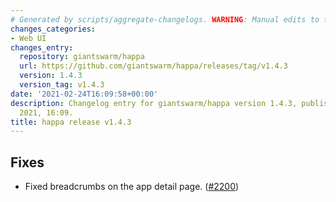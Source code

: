 ```yaml
---
# Generated by scripts/aggregate-changelogs. WARNING: Manual edits to this files will be overwritten.
changes_categories:
- Web UI
changes_entry:
  repository: giantswarm/happa
  url: https://github.com/giantswarm/happa/releases/tag/v1.4.3
  version: 1.4.3
  version_tag: v1.4.3
date: '2021-02-24T16:09:58+00:00'
description: Changelog entry for giantswarm/happa version 1.4.3, published on 24 February
  2021, 16:09.
title: happa release v1.4.3
---
```


## Fixes

- Fixed breadcrumbs on the app detail page. ([#2200](https://github.com/giantswarm/happa/pull/2200))

